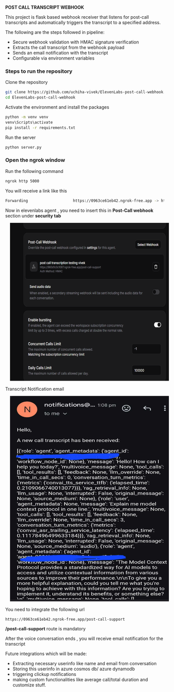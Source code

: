 **POST CALL TRANSCRIPT WEBHOOK**

This project is flask based webhook receiver that listens for post-call transcripts and automatically triggers the transcript to a specified address.


The following are the steps followed in pipeline:

- Secure webhook validation with HMAC signature verification
- Extracts the call transcript from the webhook payload
- Sends an email notification with the transcript
- Configurable via environment variables



### Steps to run the repository

Clone the repository

```bash
git clone https://github.com/uchiha-vivek/ElevenLabs-post-call-webhook.git
cd ElevenLabs-post-call-webhook
```

Activate the environment and install the packages

```bash
python -m venv venv
venv\Scripts\activate
pip install -r requirements.txt
```

Run the server

```bash
python server.py
```


### Open the ngrok window

Run the following command

```bash
ngrok http 5000
```

You will receive a link like this

```bash
Forwarding                    https://0963ce61eb42.ngrok-free.app -> http://localhost:5000      
```


Now in elevenlabs agent , you need to insert this in **Post-Call webhook** section under **security tab**


<a href="https://github.com/uchiha-vivek/ElevenLabs-post-call-webhook">
    <img src="./assets/postcall.png" width="550" height='500' alt="ally" style="margin: 0 15px;" />
</a>



Transcript Notification email



<a href="https://github.com/uchiha-vivek/ElevenLabs-post-call-webhook">
    <img src="./assets/Screenshot_20251004_203349_Gmail.jpg" width="550" height='650' alt="ally" style="margin: 0 15px;" />
</a>



You need to integrate the following url

```bash
https://0963ce61eb42.ngrok-free.app/post-call-support
```

**/post-call-support** route is mandatory



After the voice conversation ends , you will receive email notification for the transcript



Future integrations which will be made:

- Extracting necessary userinfo like name and email from conversation
- Storing this userinfo in azure cosmos db/ azure dynamodb
- triggering clickup notifications
- making custom functionalities like average call/total duration and customize stuff.


